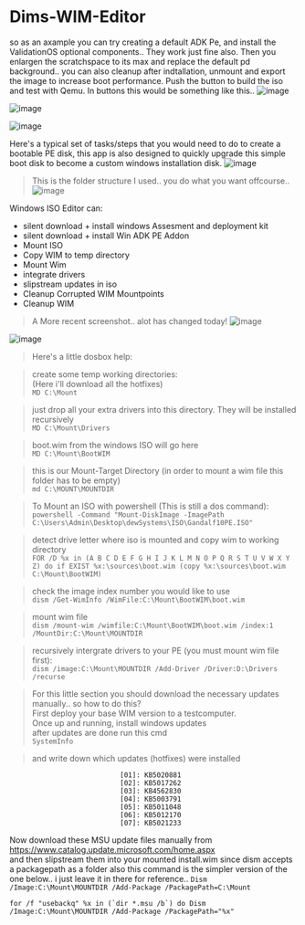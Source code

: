 # Dims-WIM-Editor

so as an axample you can try creating a default ADK Pe, and install the ValidationOS optional components.. They work just fine also. Then you enlargen the scratchspace to its max and replace the default pd background.. you can also cleanup after indtallation, unmount and export the image to increase boot performance. Push the button to build the iso and test with Qemu. In buttons this would be something like this..
![image](https://user-images.githubusercontent.com/77209365/216770974-eddc731e-2717-4879-9d66-7aafd1ed8c22.png)


![image](https://user-images.githubusercontent.com/77209365/216769957-c36c4448-4d93-4a8f-85e0-babd6e5ed7ce.png)


![image](https://user-images.githubusercontent.com/77209365/216536611-120c3b45-de29-433e-86ff-2692a1a79787.png)


Here's a typical set of tasks/steps that you would need to do to create a bootable PE disk, this app is also designed to quickly upgrade this simple boot disk to become a custom windows installation disk.
![image](https://user-images.githubusercontent.com/77209365/213132445-6be93add-6bf7-4726-8916-22b2bb2dcc1b.png)


> This is the folder structure I used.. you do what you want offcourse..
![image](https://user-images.githubusercontent.com/77209365/208245447-a03cd392-b8e0-44aa-88bf-907faf1bac00.png)


Windows ISO Editor can: 
  - silent download + install windows Assesment and deployment kit
  - silent download + install Win ADK PE Addon
  - Mount ISO
  - Copy WIM to temp directory
  - Mount Wim
  - integrate drivers
  - slipstream updates in iso
  - Cleanup Corrupted WIM Mountpoints
  - Cleanup WIM
  
> A More recent screenshot.. alot has changed today!
![image](https://user-images.githubusercontent.com/77209365/213092160-7a021c7c-d36d-44d1-a342-464efdba2de9.png)

![image](https://user-images.githubusercontent.com/77209365/210468600-f03c3f0c-3ec7-4757-b77b-ea43baa5bdfb.png)



  
  
> Here's a little dosbox help: <br />

> create some temp working directories:<br />
> (Here i'll download all the hotfixes)<br />
```MD C:\Mount```

> just drop all your extra drivers into this directory. They will be installed recursively<br />
```MD C:\Mount\Drivers```

> boot.wim from the windows ISO will go here<br />
```MD C:\Mount\BootWIM```

> this is our Mount-Target Directory (in order to mount a wim file this folder has to be empty)<br />
```md C:\MOUNT\MOUNTDIR```

> To Mount an ISO with powershell (This is still a dos command):<br />
```powershell -Command "Mount-DiskImage -ImagePath C:\Users\Admin\Desktop\dewSystems\ISO\Gandalf10PE.ISO"```

> detect drive letter where iso is mounted and copy wim to working directory<br />
```FOR /D %x in (A B C D E F G H I J K L M N O P Q R S T U V W X Y Z) do if EXIST %x:\sources\boot.wim (copy %x:\sources\boot.wim C:\Mount\BootWIM)```

> check the image index number you would like to use<br />
```dism /Get-WimInfo /WimFile:C:\Mount\BootWIM\boot.wim```

> mount wim file<br />
```dism /mount-wim /wimfile:C:\Mount\BootWIM\boot.wim /index:1 /MountDir:C:\Mount\MOUNTDIR```

> recursively intergrate drivers to your PE (you must mount wim file first): <br />
```dism /image:C:\Mount\MOUNTDIR /Add-Driver /Driver:D:\Drivers /recurse```

> For this little section you should download the necessary updates manually.. so how to do this?<br />
> First deploy your base WIM version to a testcomputer.<br />
> Once up and running, install windows updates<br />
> after updates are done run this cmd <br />
```SystemInfo ```

> and write down which updates (hotfixes) were installed<br />
```Hotfix(s):                 17 Hotfix(s) Installed.
                           [01]: KB5020881
                           [02]: KB5017262
                           [03]: KB4562830
                           [04]: KB5003791
                           [05]: KB5011048
                           [06]: KB5012170
                           [07]: KB5021233
```

Now download these MSU update files manually from https://www.catalog.update.microsoft.com/home.aspx <br />and then slipstream them into your mounted install.wim
since dism accepts a packagepath as a folder also this command is the simpler version of the one below.. i just leave it in there for reference..
```Dism /Image:C:\Mount\MOUNTDIR /Add-Package /PackagePath=C:\Mount```

```
for /f "usebackq" %x in (`dir *.msu /b`) do Dism /Image:C:\Mount\MOUNTDIR /Add-Package /PackagePath="%x"
```



